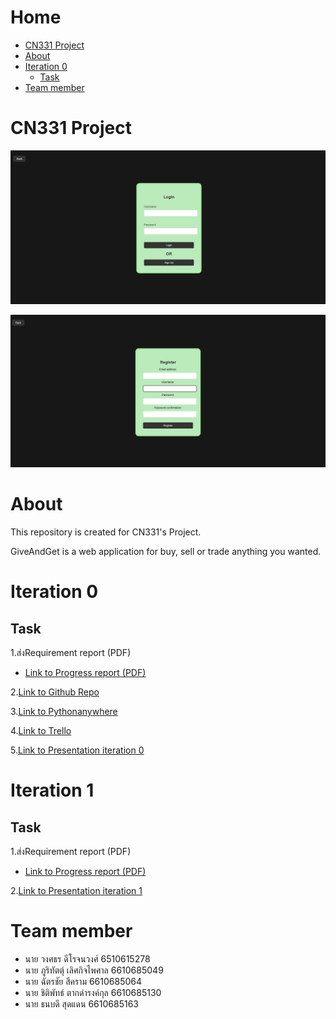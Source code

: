 # Home
 * [CN331 Project](#CN331-Project)
 * [About](#About)
 * [Iteration 0](#Iteration-0)
   * [Task](#Task)
 * [Team member](#Team-member) 

# CN331 Project

![Login](README_images/Login.png)

![SignUp](README_images/SignUp.png)

# About 

This repository is created for CN331's Project.

GiveAndGet is a web application for buy, sell or trade anything you wanted.

# Iteration 0
## Task
  1.ส่งRequirement report (PDF)
  * [Link to Progress report (PDF)](https://drive.google.com/file/d/1LZlmM6vGSMkpzHwmsox6Volm-2wfZ2UV/view?usp=sharing)
  
  2.[Link to Github Repo](https://github.com/Miyorina378/GiveAndGet.git)
  
  3.[Link to Pythonanywhere](https://miyorina.pythonanywhere.com/)
  
  4.[Link to Trello](https://trello.com/b/3iOxyUke/giveandget)
  
  5.[Link to Presentation iteration 0](https://drive.google.com/file/d/1r_qTqTDfE0K_NLoxcljS4dakK40agHru/view?usp=sharing)

# Iteration 1
## Task
  1.ส่งRequirement report (PDF)
  * [Link to Progress report (PDF)]()
  
  2.[Link to Presentation iteration 1]()


# Team member
* นาย วงศธร ดีโรจนวงศ์ 6510615278
* นาย ภูริทัตตุ์ เลิศกิจไพศาล 6610685049
* นาย ฉัตรชัย สีคราม 6610685064
* นาย ชิติพัทธ์ ตากดำรงค์กุล 6610685130
* นาย ธนบดี สุดแดน 6610685163
